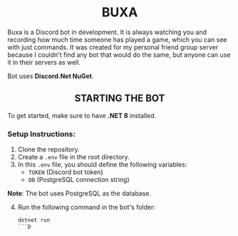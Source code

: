 <div align="center">
  <h1>BUXA</h1>
</div>

Buxa is a Discord bot in development. It is always watching you and recording how much time someone has played a game, which you can see with just commands. It was created for my personal friend group server because I couldn't find any bot that would do the same, but anyone can use it in their servers as well.

Bot uses **Discord.Net NuGet**.

<div align="center">
  <h2>STARTING THE BOT</h2>
</div>

To get started, make sure to have **.NET 8** installed.

### Setup Instructions:

1. Clone the repository.
2. Create a `.env` file in the root directory.
3. In this `.env` file, you should define the following variables:
    - `TOKEN` (Discord bot token)
    - `DB` (PostgreSQL connection string)

**Note**: The bot uses PostgreSQL as the database.

4. Run the following command in the bot's folder:

    ```bash
    dotnet run
    ```D
